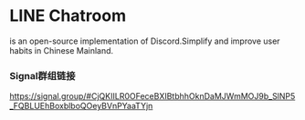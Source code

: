 # LINE Chatroom
is an open-source implementation of Discord.Simplify and improve user habits in Chinese Mainland.

### Signal群组链接
https://signal.group/#CjQKIILR0OFeceBXIBtbhhOknDaMJWmMOJ9b_SlNP5_FQBLUEhBoxblboQOeyBVnPYaaTYjn
